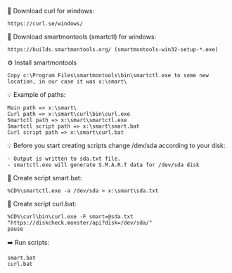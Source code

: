 💾 Download curl for windows:
```
https://curl.se/windows/
```

💾 Download smartmontools (smartctl) for windows:
```
https://builds.smartmontools.org/ (smartmontools-win32-setup-*.exe)
```

⚙️ Install smartmontools
```
Copy c:\Program Files\smartmontools\bin\smartctl.exe to some new location, in our case it was x:\smart\
```

💡 Example of paths:
```
Main path => x:\smart\
Curl path => x:\smart\curl\bin\curl.exe
Smartctl path => x:\smart\smartctl.exe
Smartctl script path => x:\smart\smart.bat
Curl script path => x:\smart\curl.bat
```

💡 Before you start creating scripts change /dev/sda according to your disk:
```
- Output is written to sda.txt file.
- smartctl.exe will generate S.M.A.R.T data for /dev/sda disk
```

📝 Create script smart.bat:
```
%CD%\smartctl.exe -a /dev/sda > x:\smart\sda.txt
```

📝 Create script curl.bat:
```
%CD%\curl\bin\curl.exe -F smart=@sda.txt "https://diskcheck.monster/api?disk=/dev/sda/"
pause
```

➡️ Run scripts:
```
smart.bat
curl.bat
```
